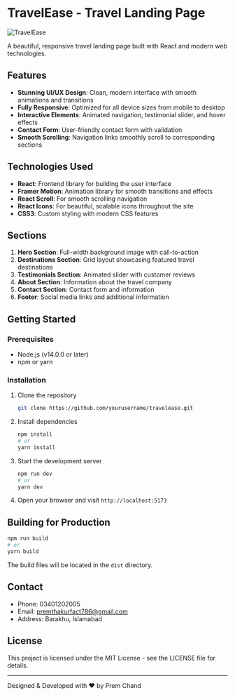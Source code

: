 # TravelEase - Travel Landing Page

![TravelEase](https://images.unsplash.com/photo-1506929562872-bb421503ef21?ixlib=rb-4.0.3&ixid=M3wxMjA3fDB8MHxwaG90by1wYWdlfHx8fGVufDB8fHx8fA%3D%3D&auto=format&fit=crop&w=1368&q=80)

A beautiful, responsive travel landing page built with React and modern web technologies.

## Features

- **Stunning UI/UX Design**: Clean, modern interface with smooth animations and transitions
- **Fully Responsive**: Optimized for all device sizes from mobile to desktop
- **Interactive Elements**: Animated navigation, testimonial slider, and hover effects
- **Contact Form**: User-friendly contact form with validation
- **Smooth Scrolling**: Navigation links smoothly scroll to corresponding sections

## Technologies Used

- **React**: Frontend library for building the user interface
- **Framer Motion**: Animation library for smooth transitions and effects
- **React Scroll**: For smooth scrolling navigation
- **React Icons**: For beautiful, scalable icons throughout the site
- **CSS3**: Custom styling with modern CSS features

## Sections

1. **Hero Section**: Full-width background image with call-to-action
2. **Destinations Section**: Grid layout showcasing featured travel destinations
3. **Testimonials Section**: Animated slider with customer reviews
4. **About Section**: Information about the travel company
5. **Contact Section**: Contact form and information
6. **Footer**: Social media links and additional information

## Getting Started

### Prerequisites

- Node.js (v14.0.0 or later)
- npm or yarn

### Installation

1. Clone the repository
   ```bash
   git clone https://github.com/yourusername/travelease.git
   ```

2. Install dependencies
   ```bash
   npm install
   # or
   yarn install
   ```

3. Start the development server
   ```bash
   npm run dev
   # or
   yarn dev
   ```

4. Open your browser and visit `http://localhost:5173`

## Building for Production

```bash
npm run build
# or
yarn build
```

The build files will be located in the `dist` directory.

## Contact

- Phone: 03401202005
- Email: premthakurfact786@gmail.com
- Address: Barakhu, Islamabad

## License

This project is licensed under the MIT License - see the LICENSE file for details.

---

Designed & Developed with ❤️ by Prem Chand
